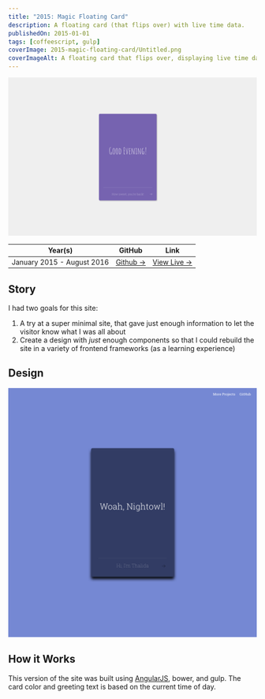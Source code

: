 ```yaml
---
title: "2015: Magic Floating Card"
description: A floating card (that flips over) with live time data.
publishedOn: 2015-01-01
tags: [coffeescript, gulp]
coverImage: 2015-magic-floating-card/Untitled.png
coverImageAlt: A floating card that flips over, displaying live time data based on the current time of day.
---
```


![Untitled](2015-magic-floating-card/Untitled.png)

| **Year(s)** | **GitHub** | **Link** |
| ----------- | --------- | -------- |
| January 2015 - August 2016 | [Github →](https://github.com/thalida/thalida.com/tree/v-2015) | [View Live →](https://2015.v.thalida.com) |


## Story

I had two goals for this site:

1. A try at a super minimal site, that gave just enough information to let the visitor know what I was all about
2. Create a design with *just* enough components so that I could rebuild the site in a variety of frontend frameworks (as a learning experience)


## Design

![](2015-magic-floating-card/mock.1.png)


## How it Works

This version of the site was built using [AngularJS](https://angularjs.org/), bower, and gulp. The card color and greeting text is based on the current time of day.
